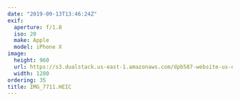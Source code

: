 ```yaml
---
date: "2019-09-13T13:46:24Z"
exif:
  aperture: f/1.8
  iso: 20
  make: Apple
  model: iPhone X
image:
  height: 960
  url: https://s3.dualstack.us-east-1.amazonaws.com/dpb587-website-us-east-1/asset/gallery/2019-europe-trip/ab3d826c-6074-b7b0-2e74-276a091aec6f~1280.jpg
  width: 1280
ordering: 35
title: IMG_7711.HEIC
---
```

